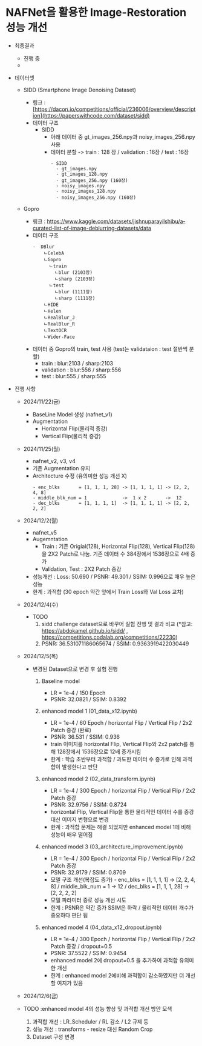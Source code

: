 ﻿# NAFNet을 활용한 Image-Restoration 성능 개선

* 최종결과
  - 진행 중
  - 
* 데이터셋
  - SIDD (Smartphone Image Denoising Dataset)
    - 링크 : [https://dacon.io/competitions/official/236006/overview/description](https://paperswithcode.com/dataset/sidd)
    - 데이터 구조
      * SIDD
        - 아래 데이터 중 gt_images_256.npy과 noisy_images_256.npy 사용
        - 데이터 분할 -> train : 128 장 / validation : 16장 / test : 16장
          ```
          - SIDD
            - gt_images.npy
            - gt_images_128.npy
            - gt_images_256.npy (160장)
            - noisy_images.npy
            - noisy_images_128.npy
            - noisy_images_256.npy (160장)
          ```

        
  - Gopro
    - 링크 : https://www.kaggle.com/datasets/jishnuparayilshibu/a-curated-list-of-image-deblurring-datasets/data
    - 데이터 구조
      ```
      -  DBlur
          ㄴCelebA
          ㄴGopro
            ㄴtrain
              ㄴblur (2103장)
              ㄴsharp (2103장)
            ㄴtest
              ㄴblur (1111장)
              ㄴsharp (1111장)
          ㄴHIDE
          ㄴHelen
          ㄴRealBlur_J
          ㄴRealBlur_R
          ㄴTextOCR
          ㄴWider-Face
      ```
    - 데이터 중 Gopro의 train, test 사용 (test는 validataion : test 절반씩 분할)
      - train      : blur:2103 / sharp:2103
      - validation : blur:556 / sharp:556
      - test       : blur:555 / sharp:555

     
* 진행 사항
  - 2024/11/22(금)
    - BaseLine Model 생성 (nafnet_v1)
    - Augmentation
      - Horizontal Flip(물리적 증강)
      - Vertical Flip(물리적 증강)
        
  - 2024/11/25(월)
    - nafnet_v2, v3, v4
    - 기존 Augmentation 유지
    - Architecture 수정 (유의미한 성능 개선 X)
      ```
      - enc_blks       = [1, 1, 1, 28] -> [1, 1, 1, 1] -> [2, 2, 4, 8] 
      - middle_blk_num = 1             ->  1 x 2       ->  12
      - dec_blks       = [1, 1, 1, 1]  -> [1, 1, 1, 1] -> [2, 2, 2, 2]
      ```  
  - 2024/12/2(월)
    - nafnet_v5
    - Augemntation
        - Train : 기존 Origial(128), Horizontal Flip(128), Vertical Flip(128)을 2X2 Patch로 나눔. 기존 데이터 수 384장에서 1536장으로 4배 증가
        - Validation, Test : 2X2 Patch 증강
    - 성능개선 : Loss: 50.690 / PSNR: 49.301 / SSIM: 0.996으로 매우 높은 성능 
    - 한계 : 과적합 (30 epoch 약간 앞에서 Train Loss와 Val Loss 교차)

  - 2024/12/4(수)
    - TODO 
      1. sidd challenge dataset으로 바꾸어 실험 진행 및 결과 비교 (*참고: https://abdokamel.github.io/sidd/ , https://competitions.codalab.org/competitions/22230)
      2. PSNR: 36.531071186065674 / SSIM: 0.9363919422030449
     
  - 2024/12/5(목)
    - 변경된 Dataset으로 변경 후 실험 진행
      
      1. Baseline model
         - LR = 1e-4 / 150 Epoch
         - PSNR: 32.0821 / SSIM: 0.8392
           
      2. enhanced model 1 (01_data_x12.ipynb)
         - LR = 1e-4 / 60 Epoch / horizontal Flip / Vertical Flip / 2x2 Patch 증강 (완료)
         - PSNR: 36.531 / SSIM: 0.936
         - train 이미지를 horizontal Flip, Vertical Flip와 2x2 patch를 통해 128장에서 1536장으로 12배 증가시킴
         - 한계 : 학습 초반부터 과적합 / 과도한 데이터 수 증가로 인해 과적합이 발생한다고 판단
           
      3. enhanced model 2 (02_data_transform.ipynb)
         - LR = 1e-4 / 300 Epoch / horizontal Flip / Vertical Flip / 2x2 Patch 증강
         - PSNR: 32.9756 / SSIM: 0.8724
         - horizontal Flip, Vertical Flip을 통한 물리적인 데이터 수를 증강 대신 이미지 변형으로 변경
         - 한계 : 과적합 문제는 해결 되었지만 enhanced model 1에 비해 성능이 매우 떨어짐

      4. enhanced model 3 (03_architecture_improvement.ipynb)
         - LR = 1e-4 / 300 Epoch / horizontal Flip / Vertical Flip / 2x2 Patch 증강
         - PSNR: 32.9179 / SSIM: 0.8709
         - 모델 구조 개선(복잡도 증가) - enc_blks = [1, 1, 1, 1] -> [2, 2, 4, 8] / middle_blk_num = 1 -> 12 / dec_blks = [1, 1, 1, 28] -> [2, 2, 2, 2]
         - 모델 파라미터 증로 성능 개선 시도
         - 한계 : PSNR은 약간 증가 SSIM은 하락 / 물리적인 데이터 개수가 중요하다 판단 됨
        
      5. enhanced model 4 (04_data_x12_dropout.ipynb)
         - LR = 1e-4 / 300 Epoch / horizontal Flip / Vertical Flip / 2x2 Patch 증강 / dropout=0.5
         - PSNR: 37.5522 / SSIM: 0.9454
         - enhanced model 2에 dropout=0.5 을 추가하여 과적합 유의미한 개선
         - 한계 : enhanced model 2에비해 과적합이 감소하였지만 더 개선할 여지가 있음
        
  - 2024/12/6(금)
  - TODO :enhanced model 4의 성능 향상 및 과적합 개선 방안 모색
    1. 과적합 개선 : LR_Scheduler / RL 감소 / L2 규제 등
    2. 성능 개선   : transforms - resize 대신 Random Crop
    3. Dataset 구성 변경

